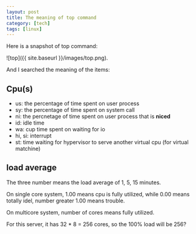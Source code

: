 ```yaml
---
layout: post
title: The meaning of top command
category: [tech]
tags: [linux]
---
```


Here is a snapshot of top command:

![top]({{ site.baseurl }}/images/top.png).

And I searched the meaning of the items:

## Cpu(s)
- us: the percentage of time spent on user process
- sy: the percentage of time spent on system call
- ni: the percnetage of time spent on user process that is **niced**
- id: idle time
- wa: cup time spent on waiting for io
- hi, si: interrupt
- st: time waiting for hypervisor to serve another virtual cpu (for virtual matchine)

## load average
The three number means the load average of 1, 5, 15 minutes.

On single core system, 1.00 means cpu is fully utilized, while 0.00 means totally idel, number greater 1.00 means trouble.

On multicore system, number of cores means fully utilized.

For this server, it has 32 * 8 = 256 cores, so the 100% load will be 256?
